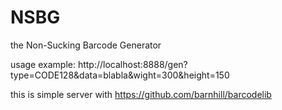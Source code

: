 # NSBG
the Non-Sucking Barcode Generator 

usage example: http://localhost:8888/gen?type=CODE128&data=blabla&wight=300&height=150

this is simple server with https://github.com/barnhill/barcodelib
